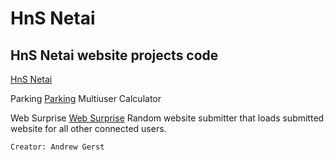 HnS Netai
========  

HnS Netai website projects code
-------------------------------
[HnS Netai](http://hns.netai.net/) 

Parking
[Parking](http://hns.netai.net/parking/) 
Multiuser Calculator

Web Surprise
[Web Surprise](http://hns.netai.net/websurprise/) 
Random website submitter that loads submitted website for all other connected users.

`Creator: Andrew Gerst`